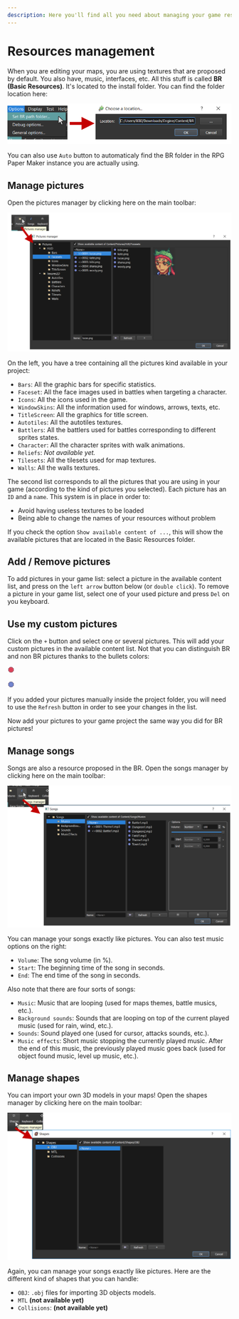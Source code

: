```yaml
---
description: Here you'll find all you need about managing your game resources.
---
```


# Resources management

When you are editing your maps, you are using textures that are proposed by default. You also have, music, interfaces, etc. All this stuff is called **BR \(Basic Resources\)**. It's located to the install folder. You can find the folder location here:

![](../.gitbook/assets/br-location%20%281%29.png)

You can also use `Auto` button to automaticaly find the BR folder in the RPG Paper Maker instance you are actually using.

## Manage pictures <a id="manage-pictures"></a>

Open the pictures manager by clicking here on the main toolbar:

![](../.gitbook/assets/pictures-manager.png)

On the left, you have a tree containing all the pictures kind available in your project:

* `Bars`: All the graphic bars for specific statistics.
* `Faceset`: All the face images used in battles when targeting a character.
* `Icons`: All the icons used in the game.
* `WindowSkins`: All the information used for windows, arrows, texts, etc.
* `TitleScreen`: All the graphics for title screen.
* `Autotiles`: All the autotiles textures.
* `Battlers`: All the battlers used for battles corresponding to different sprites states.
* `Character`: All the character sprites with walk animations.
* `Reliefs`: _Not available yet._
* `Tilesets`: All the tilesets used for map textures.
* `Walls`: All the walls textures.

The second list corresponds to all the pictures that you are using in your game \(according to the kind of pictures you selected\). Each picture has an `ID` and a `name`. This system is in place in order to:

* Avoid having useless textures to be loaded
* Being able to change the names of your resources without problem

If you check the option `Show available content of ...`, this will show the available pictures that are located in the Basic Resources folder.

## Add / Remove pictures <a id="add-remove-pictures"></a>

To add pictures in your game list: select a picture in the available content list, and press on the `left arrow` button below \(or `double click`\). To remove a picture in your game list, select one of your used picture and press `Del` on you keyboard.

## Use my custom pictures <a id="use-my-custom-pictures"></a>

Click on the `+` button and select one or several pictures. This will add your custom pictures in the available content list. Not that you can distinguish BR and non BR pictures thanks to the bullets colors:

![Custom](../.gitbook/assets/point-r.png)

![BR](../.gitbook/assets/point-b.png)

If you added your pictures manually inside the project folder, you will need to use the `Refresh` button in order to see your changes in the list.

Now add your pictures to your game project the same way you did for BR pictures!

## Manage songs <a id="manage-songs"></a>

Songs are also a resource proposed in the BR. Open the songs manager by clicking here on the main toolbar:

![](../.gitbook/assets/songs-manager.png)

You can manage your songs exactly like pictures. You can also test music options on the right:

* `Volume`: The song volume \(in %\).
* `Start`: The beginning time of the song in seconds.
* `End`: The end time of the song in seconds.

Also note that there are four sorts of songs:

* `Music`: Music that are looping \(used for maps themes, battle musics, etc.\).
* `Background sounds`: Sounds that are looping on top of the current played music \(used for rain, wind, etc.\).
* `Sounds`: Sound played one \(used for cursor, attacks sounds, etc.\).
* `Music effects`: Short music stopping the currently played music. After the end of this music, the previously played music goes back \(used for object found music, level up music, etc.\).

## Manage shapes <a id="manage-shapes"></a>

You can import your own 3D models in your maps! Open the shapes manager by clicking here on the main toolbar:

![](../.gitbook/assets/shapes-manager.png)

Again, you can manage your songs exactly like pictures. Here are the different kind of shapes that you can handle:

* `OBJ`: `.obj` files for importing 3D objects models.
* `MTL` **\(not available yet\)**
* `Collisions`: **\(not available yet\)**


